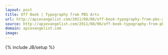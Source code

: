 ```yaml
---
layout: post
title: Off Book | Typography from PBS Arts
url: http://apievangelist.com/2011/08/06/off-book-typography-from-pbs-arts/
source: http://apievangelist.com/2011/08/06/off-book-typography-from-pbs-arts/
domain: apievangelist.com
image: 
---
```

{% include JB/setup %}